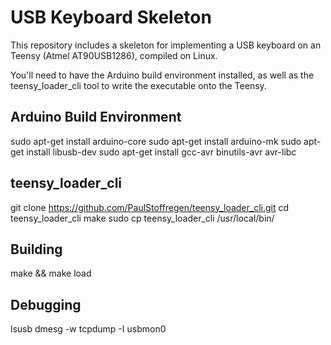 USB Keyboard Skeleton
=====================
This repository includes a skeleton for implementing a USB keyboard
on an Teensy (Atmel AT90USB1286), compiled on Linux.

You'll need to have the Arduino build environment installed, as well
as the teensy_loader_cli tool to write the executable onto the Teensy.


Arduino Build Environment
-------------------------

  sudo apt-get install arduino-core
  sudo apt-get install arduino-mk
  sudo apt-get install libusb-dev
  sudo apt-get install gcc-avr binutils-avr avr-libc

teensy_loader_cli
-----------------

  git clone https://github.com/PaulStoffregen/teensy_loader_cli.git
  cd teensy_loader_cli
  make
  sudo cp teensy_loader_cli /usr/local/bin/

Building
--------

  make && make load

Debugging
---------

  lsusb
  dmesg -w
  tcpdump -I usbmon0
